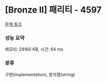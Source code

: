 # [Bronze II] 패리티 - 4597 

[문제 링크](https://www.acmicpc.net/problem/4597) 

### 성능 요약

메모리: 29160 KB, 시간: 64 ms

### 분류

구현(implementation), 문자열(string)

